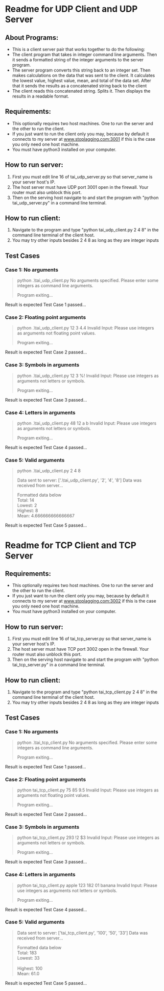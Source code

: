 # Readme for UDP Client and UDP Server
## About Programs:
* This is a client server pair that works together to do the following:
* The client program that takes in integer command line arguments. Then it sends a formatted string of the integer arguments to the server program. 
* The server program converts this string back to an integer set. Then makes calculations on the data that was sent to the client. It calculates the lowest value, highest value, mean, and total of the data set. After that it sends the results as a concatenated string back to the client
* The client reads this concatenated string. Splits it. Then displays the results in a readable format.

## Requirements:
* This optionally requires two host machines. One to run the server and the other to run the client.
* If you just want to run the client only you may, because by default it connects to my server at www.stoplagging.com:3001 if this is the case you only need one host machine.
* You must have python3 installed on your computer.

## How to run server:
1. First you must edit line 16 of tai_udp_server.py so that server_name is your server host's IP.
3. The host server must have UDP port 3001 open in the firewall. Your router must also unblock this port.
4. Then on the serving host navigate to and start the program with "python tai_udp_server.py" in a command line terminal.

## How to run client:
1. Navigate to the program and type "python tai_udp_client.py 2 4 8" in the command line terminal of the client host.
2. You may try other inputs besides 2 4 8 as long as they are integer inputs

## Test Cases
### Case 1: No arguments
> python .\tai_udp_client.py
> No arguments specified. Please enter some integers as command line arguments.
>
> Program exiting...

Result is expected Test Case 1 passed...


### Case 2: Floating point arguments
> python .\tai_udp_client.py 12 3 4.4
> Invalid Input: Please use integers as arguments not floating point values.
> 
> Program exiting...

Result is expected Test Case 2 passed...

### Case 3: Symbols in arguments
> python .\tai_udp_client.py 12 3 %!
> Invalid Input: Please use integers as arguments not letters or symbols.
> 
> Program exiting...

Result is expected Test Case 3 passed...


### Case 4: Letters in arguments
> python .\tai_udp_client.py 48 12 a b
> Invalid Input: Please use integers as arguments not letters or symbols.
> 
> Program exiting...

Result is expected Test Case 4 passed...


### Case 5: Valid arguments
> python .\tai_udp_client.py 2 4 8
> 
> Data sent to server: ['.\\tai_udp_client.py', '2', '4', '8']
> Data was received from server...
> 
> Formatted data below <br>
> Total: 14 <br>
> Lowest: 2 <br>
> Highest: 8 <br>
> Mean: 4.666666666666667 <br>

Result is expected Test Case 5 passed...


# Readme for TCP Client and TCP Server
## Requirements:
* This optionally requires two host machines. One to run the server and the other to run the client.
* If you just want to run the client only you may, because by default it connects to my server at www.stoplagging.com:3002 if this is the case you only need one host machine.
* You must have python3 installed on your computer.

## How to run server:
1. First you must edit line 16 of tai_tcp_server.py so that server_name is your server host's IP.
2. The host server must have TCP port 3002 open in the firewall. Your router must also unblock this port.
3. Then on the serving host navigate to and start the program with "python tai_tcp_server.py" in a command line terminal.

## How to run client:
1. Navigate to the program and type "python tai_tcp_client.py 2 4 8" in the command line terminal of the client host.
2. You may try other inputs besides 2 4 8 as long as they are integer inputs

## Test Cases
### Case 1: No arguments
> python .\tai_tcp_client.py
> No arguments specified. Please enter some integers as command line arguments.
>
> Program exiting...

Result is expected Test Case 1 passed...


### Case 2: Floating point arguments
> python tai_tcp_client.py 75 85 9.5
> Invalid Input: Please use integers as arguments not floating point values.
> 
> Program exiting...

Result is expected Test Case 2 passed...

### Case 3: Symbols in arguments
> python tai_tcp_client.py 293 !2 $3
> Invalid Input: Please use integers as arguments not letters or symbols.
> 
> Program exiting...

Result is expected Test Case 3 passed...


### Case 4: Letters in arguments
> python tai_tcp_client.py apple 123 182 01 banana
> Invalid Input: Please use integers as arguments not letters or symbols.
> 
> Program exiting...

Result is expected Test Case 4 passed...

### Case 5: Valid arguments
> Data sent to server: ['tai_tcp_client.py', '100', '50', '33']
> Data was received from server...
> 
> Formatted data below<br>
> Total: 183<br>
> Lowest: 33<br><br>
> Highest: 100<br>
> Mean: 61.0<br>

Result is expected Test Case 5 passed...

